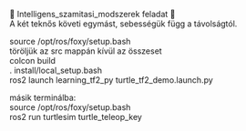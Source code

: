 🐢 Intelligens_szamitasi_modszerek feladat 🐢  
A két teknős követi egymást, sebességük függ a távolságtól.  

source /opt/ros/foxy/setup.bash  
töröljük az src mappán kívül az összeset  
colcon build  
. install/local_setup.bash  
ros2 launch learning_tf2_py turtle_tf2_demo.launch.py  

másik terminálba:   
source /opt/ros/foxy/setup.bash  
ros2 run turtlesim turtle_teleop_key  
